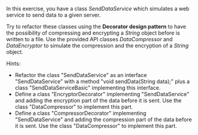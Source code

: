 In this exercise, you have a class *SendDataService* which
simulates a web service to send data to a given server. 


Try to refactor these classes using the **Decorator design 
pattern** to have the possibility of compressing and encrypting
a *String* object before is written to a file. Use the provided
API classes *DataCompressor* and *DataEncryptor* to simulate the
compression and the encryption of a *String* object. 

Hints:

- Refactor the class "SendDataService" as an interface "SendDataService"  with a method "void sendData(String data);" 
   plus a class "SendDataServiceBasic" implementing this interface.
- Define a class "EncryptorDecorator" implementing "SendDataService" and adding the encryption part of the data before
  it is sent. Use the class "DataCompressor" to implement this part. 
- Define a class "CompressorDecorator" implementing "SendDataService" and adding the compression part of the data before
  it is sent. Use the class "DataCompressor" to implement this part. 
